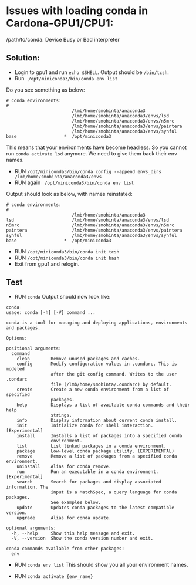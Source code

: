 # Issues with loading conda in Cardona-GPU1/CPU1:

/path/to/conda: Device Busy or Bad interpreter

## Solution:
- Login to gpu1 and run `echo $SHELL`. Output should be `/bin/tcsh`.
- Run ` /opt/miniconda3/bin/conda env list`

Do you see something as below:
```
# conda environments:
#
                         /lmb/home/smohinta/anaconda3
                         /lmb/home/smohinta/anaconda3/envs/lsd
                         /lmb/home/smohinta/anaconda3/envs/n5mrc
                         /lmb/home/smohinta/anaconda3/envs/paintera
                         /lmb/home/smohinta/anaconda3/envs/synful
base                  *  /opt/miniconda3
```
This means that your environments have become headless. So you cannot run `conda activate lsd` anymore. 
We need to give them back their env names.

- RUN `/opt/miniconda3/bin/conda config --append envs_dirs /lmb/home/smohinta/anaconda3/envs`
- RUN again ` /opt/miniconda3/bin/conda env list`

Output should look as below, with names reinstated:
```
# conda environments:
#
                         /lmb/home/smohinta/anaconda3
lsd                      /lmb/home/smohinta/anaconda3/envs/lsd
n5mrc                    /lmb/home/smohinta/anaconda3/envs/n5mrc
paintera                 /lmb/home/smohinta/anaconda3/envs/paintera
synful                   /lmb/home/smohinta/anaconda3/envs/synful
base                  *  /opt/miniconda3
```

- RUN `/opt/miniconda3/bin/conda init tcsh`
- RUN `/opt/miniconda3/bin/conda init bash`
- Exit from gpu1 and relogin.

## Test
- RUN `conda`
Output should now look like:

```
conda
usage: conda [-h] [-V] command ...

conda is a tool for managing and deploying applications, environments and packages.

Options:

positional arguments:
  command
    clean        Remove unused packages and caches.
    config       Modify configuration values in .condarc. This is modeled
                 after the git config command. Writes to the user .condarc
                 file (/lmb/home/smohinta/.condarc) by default.
    create       Create a new conda environment from a list of specified
                 packages.
    help         Displays a list of available conda commands and their help
                 strings.
    info         Display information about current conda install.
    init         Initialize conda for shell interaction. [Experimental]
    install      Installs a list of packages into a specified conda
                 environment.
    list         List linked packages in a conda environment.
    package      Low-level conda package utility. (EXPERIMENTAL)
    remove       Remove a list of packages from a specified conda environment.
    uninstall    Alias for conda remove.
    run          Run an executable in a conda environment. [Experimental]
    search       Search for packages and display associated information. The
                 input is a MatchSpec, a query language for conda packages.
                 See examples below.
    update       Updates conda packages to the latest compatible version.
    upgrade      Alias for conda update.

optional arguments:
  -h, --help     Show this help message and exit.
  -V, --version  Show the conda version number and exit.

conda commands available from other packages:
  env
```
- RUN `conda env list`
This should show you all your environment names.

- RUN `conda activate {env_name}`
